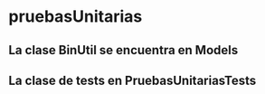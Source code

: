 # pruebasUnitarias
## La clase BinUtil  se encuentra en  Models
## La clase de tests en PruebasUnitariasTests
